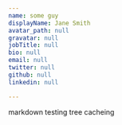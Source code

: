 ```yaml
---
name: some guy
displayName: Jane Smith
avatar_path: null
gravatar: null
jobTitle: null
bio: null
email: null
twitter: null
github: null
linkedin: null

---
```



markdown testing tree cacheing


